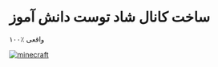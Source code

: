 # ساخت کانال شاد توست دانش آموز

۱۰۰٪ واقعی

[![minecraft](https://encrypted-tbn0.gstatic.com/images?q=tbn:ANd9GcQehQ0yTQtdW56q0JJTRR_PWYimgXh_QXsOKA&usqp=CAU?style=for-the-badge&logo=ko-fi&logoColor=white)](BargmyAppStore.github.io/me/shad1)


